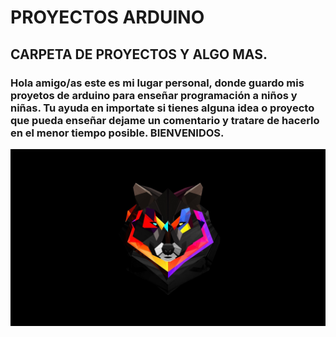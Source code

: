 # PROYECTOS ARDUINO
## CARPETA DE PROYECTOS Y ALGO MAS.
### Hola amigo/as este es mi lugar personal, donde guardo mis proyetos de arduino para enseñar programación a niños y niñas. Tu ayuda en importate si tienes alguna idea o proyecto que pueda enseñar dejame un comentario y tratare de hacerlo en el menor tiempo posible. BIENVENIDOS.



![texto cualquiera por si no carga la imagen](https://github.com/jandrs300/ARDUINO/blob/master/Ejercicios/bluetooth/lobo.jpg)

